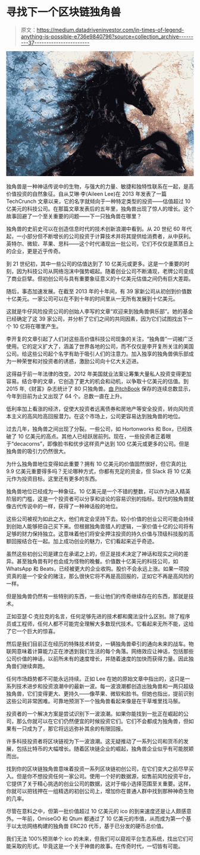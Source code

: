 # 寻找下一个区块链独角兽

> 原文：<https://medium.datadriveninvestor.com/in-times-of-legend-anything-is-possible-e736e9840796?source=collection_archive---------37----------------------->

![](img/f0195ab89fd23fd8b94229f0297168eb.png)

独角兽是一种神话传说中的生物，与强大的力量、敏捷和独特性联系在一起，是高价值投资的自然象征。自从艾琳·李(Aileen Lee)在 2013 年发表了一篇 TechCrunch 文章以来，它的名字就倾向于一种特定类型的投资——估值超过 10 亿美元的科技公司。在那篇文章发表后的五年里，独角兽出现了惊人的增长。这个故事回避了一个至关重要的问题——下一只独角兽在哪里？

独角兽的史前史可以在创造信息时代的技术创新浪潮中看到。从 20 世纪 60 年代起，一小部分但不断增长的公司投资于计算技术并将其提供给消费者，从中获利。英特尔、微软、苹果、思科——这个时代涌现出一批公司，它们不仅仅是蒸蒸日上的企业，更是近乎传奇。

到 21 世纪初，其中一些公司的估值达到了 10 亿美元或更多。这是一个重要的时刻，因为科技公司从网络泡沫中强势崛起。随着创业公司不断涌现，老牌公司变成了商业巨擘。但初创公司与具有重要象征意义的十亿美元估值之间仍有巨大差距。

随后，事态加速发展。在截至 2013 年的十年间，有 39 家新公司从初创到价值数十亿美元。一家公司可以在不到十年的时间里从一无所有发展到十亿美元。

这就是牛仔风险投资公司的创始人李写的文章“欢迎来到独角兽俱乐部”。她的基金已经确定了这 39 家公司，并分析了它们之间的共同因素，因为它们试图找出下一个 10 亿将在哪里产生。

李开复的文章引起了人们对这些高价值科技公司现象的关注，“独角兽”一词被广泛使用。它的定义扩大了，涵盖了世界各地的公司，而不仅仅是李开复所关注的美国公司。给这些公司起个名字有助于吸引人们的注意力。加入独享的独角兽俱乐部成为一种荣誉和对投资者的诱惑，激励公司向十亿大关迈进。

这得益于前一年法律的改变。2012 年美国就业法案让筹集大量私人投资变得更加容易。结合李的文章，它创造了更大的机会和动机，以争取十亿美元的估值。到 2015 年,《财富》杂志统计了 80 只独角兽。[由 PitchBook](https://pitchbook.com/news/articles/unicorn-class-of-2018) 保存的连续总数显示，今年到目前为止又出现了 64 个。总数一直在上升。

低利率加上看涨的经济，促使大投资者远离债券和房地产等安全投资，转向风险资本主义的高风险高回报潜力。在这个市场上，公司更容易达到独角兽的地位。

过去几年，独角兽之间出现了分裂。一些公司，如 Hortonworks 和 Box，已经跌破了 10 亿美元的高点。其他人已经跃居前列。现在，一些投资者正着眼于“decacorns”，即像脸书和优步这样资产达到 100 亿美元或更多的公司。但是独角兽的吸引力仍然很大。

为什么独角兽地位变得如此重要？拥有 10 亿美元的价值固然很好，但它真的比 9.9 亿美元重要得多吗？无论哪种方式，你都有充足的资金，但 Slack 将 10 亿美元作为投资目标。这里还有更多的东西。

独角兽地位已经成为一种象征。10 亿美元是一个不错的整数，可以作为进入精英阶层的门槛，这是一个投资者可以分享和谈论的容易识别的指标。现代的独角兽就像古代传说中的一样，获得了一种神话般的地位。

这些公司被视为如此之大，他们肯定会坚持下去。较小价值的创业公司可能会持续到创始人能够把自己买下来。但根据独角兽猎人的逻辑，一家价值十亿的公司将有足够的财力保持独立。这意味着他们将安全押注投资的持久价值与顶级科技股的高额回报结合在一起。加上成功创业的魅力，它们看起来近乎奇迹。

虽然这些初创公司是建立在承诺之上的，但正是技术决定了神话和现实之间的差异。甚至独角兽有时也会成为怪物的晚餐。价值数十亿美元的科技公司，如 WhatsApp 和 Beats，已经被更大的企业收购。股价不会永远上涨。如果一项投资真的是一个安全的赌注，那么很快它将不再是高回报的，正如它不再是高风险的一样。

但是独角兽仍然有一些特别的东西，一些让他们的传奇继续存在的东西，那就是技术。

正如亚瑟·C·克拉克的名言，任何足够先进的技术都和魔法没什么区别。除了程序员或工程师，任何人都不可能完全理解大多数现代技术。它看起来无所不能，这给了它一个巨大的惊喜。

然后是我们目前正在经历的特殊技术转变，一辆独角兽牵引的通向未来的战车。物联网意味着计算能力正在渗透到我们生活的每个角落。网络效应让神话，包括那些公司价值的神话，以前所未有的速度增长，并随着速度的加快而获得力量。因此独角兽们继续奔跑。

任何市场趋势都不可能永远持续。正如 Lee 在她的原始文章中指出的，这只是一系列技术进步和投资浪潮中的最新一波。每一波浪潮都创造出独角兽和一两只超级独角兽，它们变得更大、更持久——像苹果、微软和脸书。但她也指出，提前识别这些公司非常困难。可靠地预测下一个独角兽看起来像是在干草堆里找马鬃。

投资者的一个解决方案是尝试识别下一波浪潮。如果你能找到一批正在崛起的公司，那么你就可以在它们仍然便宜的时候投资它们。它们不会都成为独角兽，但如果有一只成为了，那它将远远弥补其余的有限回报。

许多科技投资者将区块链视为下一波浪潮。这无疑推动了一系列公司和货币的发展，包括比特币的大幅增长。随着区块链企业的崛起，独角兽企业似乎有可能脱颖而出。

找到你的区块链独角兽意味着投资一系列区块链初创公司，在它们变大之前尽早买入。但是你不想投资任何一家公司。使用一个好的数据源，如售前风险投资平台，它提供了关于精心挑选的创业公司的数据，这对于缩小选择范围至关重要。这样，你就可以把钱押在一组精选的初创公司上，增加你在普通人群中找到那种神奇生物的几率。

尽管在意料之中，但第一批价值超过 10 亿美元的 ico 的到来速度还是让人颇感意外。一年前，OmiseGO 和 Qtum 都通过了 10 亿美元的市值，从而成为第一个基于以太坊网络构建的独角兽 ERC20 代币，基于已分发的硬币总价值。

我们无法 100%预测单个 ico 的未来，但我们可以窥视平台生态系统，找出它们可能采取的形式。毕竟这是一个关于神兽的故事。在传奇时代，一切皆有可能。